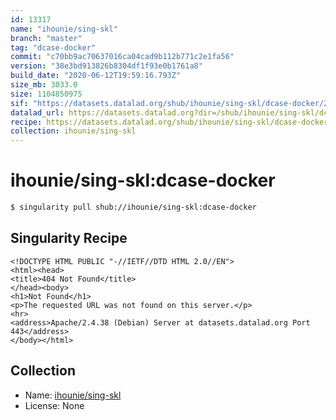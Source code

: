 ```yaml
---
id: 13317
name: "ihounie/sing-skl"
branch: "master"
tag: "dcase-docker"
commit: "c70bb9ac70637016ca04cad9b112b771c2e1fa56"
version: "38e3bd913826b8304df1f93e0b1761a8"
build_date: "2020-06-12T19:59:16.793Z"
size_mb: 3033.0
size: 1104850975
sif: "https://datasets.datalad.org/shub/ihounie/sing-skl/dcase-docker/2020-06-12-c70bb9ac-38e3bd91/38e3bd913826b8304df1f93e0b1761a8.sif"
datalad_url: https://datasets.datalad.org?dir=/shub/ihounie/sing-skl/dcase-docker/2020-06-12-c70bb9ac-38e3bd91/
recipe: https://datasets.datalad.org/shub/ihounie/sing-skl/dcase-docker/2020-06-12-c70bb9ac-38e3bd91/Singularity
collection: ihounie/sing-skl
---
```


# ihounie/sing-skl:dcase-docker

```bash
$ singularity pull shub://ihounie/sing-skl:dcase-docker
```

## Singularity Recipe

```singularity
<!DOCTYPE HTML PUBLIC "-//IETF//DTD HTML 2.0//EN">
<html><head>
<title>404 Not Found</title>
</head><body>
<h1>Not Found</h1>
<p>The requested URL was not found on this server.</p>
<hr>
<address>Apache/2.4.38 (Debian) Server at datasets.datalad.org Port 443</address>
</body></html>
```

## Collection

 - Name: [ihounie/sing-skl](https://github.com/ihounie/sing-skl)
 - License: None

